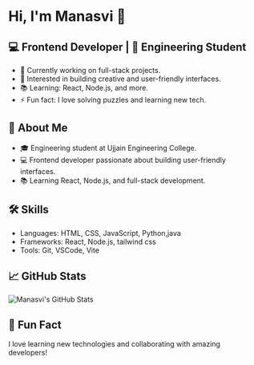 # Hi, I'm Manasvi 👋  
## 💻 Frontend Developer | 🌱 Engineering Student  
- 🔭 Currently working on full-stack projects.  
- 🌟 Interested in building creative and user-friendly interfaces.  
- 📚 Learning: React, Node.js, and more.  
- ⚡ Fun fact: I love solving puzzles and learning new tech.  

## 🚀 About Me  
- 🎓 Engineering student at Ujjain Engineering College.  
- 💻 Frontend developer passionate about building user-friendly interfaces.  
- 📚 Learning React, Node.js, and full-stack development.  

## 🛠️ Skills  
- Languages: HTML, CSS, JavaScript, Python,java
- Frameworks: React, Node.js, tailwind css
- Tools: Git, VSCode, Vite  

## 📈 GitHub Stats  
![Manasvi's GitHub Stats](https://github-readme-stats.vercel.app/api?username=manasvichoudhari&show_icons=true&theme=radical)  

## 🌟 Fun Fact  
I love learning new technologies and collaborating with amazing developers!  
